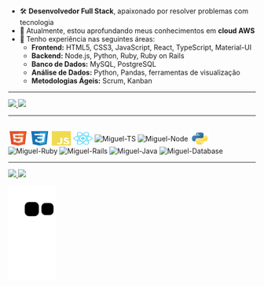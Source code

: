 - 🛠️ **Desenvolvedor Full Stack**, apaixonado por resolver problemas com tecnologia
- 🌱 Atualmente, estou aprofundando meus conhecimentos em **cloud AWS**
- 👾 Tenho experiência nas seguintes áreas:
  - **Frontend:** HTML5, CSS3, JavaScript, React, TypeScript, Material-UI
  - **Backend:** Node.js, Python, Ruby, Ruby on Rails
  - **Banco de Dados:** MySQL, PostgreSQL
  - **Análise de Dados:** Python, Pandas, ferramentas de visualização
  - **Metodologias Ágeis:** Scrum, Kanban

---

<div>
  <a href="https://github.com/Miguelmorassuti">
    <img width="50%" src="https://github-readme-stats.vercel.app/api?username=Miguelmorassuti&show_icons=true&theme=radical&include_all_commits=true&count_private=true"/>
    <img width="42%" src="https://github-readme-stats.vercel.app/api/top-langs/?username=Miguelmorassuti&layout=compact&langs_count=7&theme=radical"/>
  </a>
</div>

---

<div style="display:inline_block"><br>
  <img align="center" alt="Miguel-HTML" height="30" width="40" src="https://raw.githubusercontent.com/devicons/devicon/master/icons/html5/html5-original.svg">
  <img align="center" alt="Miguel-CSS" height="30" width="40" src="https://raw.githubusercontent.com/devicons/devicon/master/icons/css3/css3-original.svg">
  <img align="center" alt="Miguel-Js" height="30" width="40" src="https://raw.githubusercontent.com/devicons/devicon/master/icons/javascript/javascript-plain.svg">
  <img align="center" alt="Miguel-React" height="30" width="40" src="https://raw.githubusercontent.com/devicons/devicon/master/icons/react/react-original.svg">
  <img align="center" alt="Miguel-TS" height="30" width="40" src="https://cdn.jsdelivr.net/gh/devicons/devicon/icons/typescript/typescript-original.svg">
  <img align="center" alt="Miguel-Node" height="30" width="40" src="https://cdn.jsdelivr.net/gh/devicons/devicon/icons/nodejs/nodejs-original.svg">
  <img align="center" alt="Miguel-Python" height="30" width="40" src="https://raw.githubusercontent.com/devicons/devicon/master/icons/python/python-original.svg">
  <img align="center" alt="Miguel-Ruby" height="30" width="40" src="https://cdn.jsdelivr.net/gh/devicons/devicon/icons/ruby/ruby-original.svg">
  <img align="center" alt="Miguel-Rails" height="30" width="40" src="https://cdn.jsdelivr.net/gh/devicons/devicon/icons/rails/rails-original-wordmark.svg">
  <img align="center" alt="Miguel-Java" height="30" width="40" src="https://cdn.jsdelivr.net/gh/devicons/devicon/icons/java/java-original.svg">
  <img align="center" alt="Miguel-Database" height="30" width="40" src="https://cdn.jsdelivr.net/gh/devicons/devicon/icons/postgresql/postgresql-original.svg">
</div>

---

<div>
  <a href="https://www.instagram.com/miguelmorassuti/" target="_blank">
    <img src="https://img.shields.io/badge/-Instagram-%23E4405F?style=for-the-badge&logo=instagram&logoColor=white" target="_blank">
  </a>
  <a href="https://www.linkedin.com/in/miguel-morassuti/" target="_blank">
    <img src="https://img.shields.io/badge/-LinkedIn-%230077B5?style=for-the-badge&logo=linkedin&logoColor=white" target="_blank">
  </a>
</div>

![Snake animation](https://github.com/Miguelmorassuti/Miguelmorassuti/blob/output/github-contribution-grid-snake.svg)
